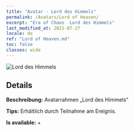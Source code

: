 ```yaml
---
title: "Avatar - Lord des Himmels"
permalink: /Avatars/Lord of Heaven/
excerpt: "Era of Chaos  Lord des Himmels"
last_modified_at: 2021-07-27
locale: de
ref: "Lord of Heaven.md"
toc: false
classes: wide
---
```

 ![Lord des Himmels](/images/a/avatarFrame_18.png)

## Details

 **Beschreibung:** Avatarrahmen „Lord des Himmels“ 

 **Tips:** Erhältlich durch Teilnahme am Ereignis. 

 **Is available:**  + 

